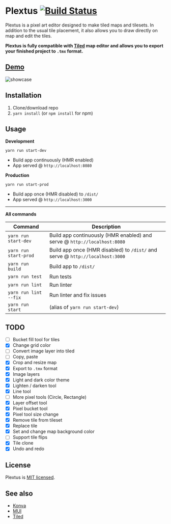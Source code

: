 # Plextus [![Build Status](https://app.travis-ci.com/praghus/plextus.svg?branch=main)](https://app.travis-ci.com/praghus/plextus)

Plextus is a pixel art editor designed to make tiled maps and tilesets. In addition to the usual tile placement, it also allows you to draw directly on map and edit the tiles.

**Plextus is fully compatible with [Tiled](https://www.mapeditor.org/) map editor and allows you to export your finished project to `.tmx` format.**

## [Demo](https://praghus.github.io/plextus/)
![showcase](https://user-images.githubusercontent.com/5312169/174476343-20c1e62d-15d1-4c3b-a5b8-b34b06148d06.gif)

## Installation

1. Clone/download repo
2. `yarn install` (or `npm install` for npm)

## Usage

**Development**

`yarn run start-dev`

-   Build app continuously (HMR enabled)
-   App served @ `http://localhost:8080`

**Production**

`yarn run start-prod`

-   Build app once (HMR disabled) to `/dist/`
-   App served @ `http://localhost:3000`

---

**All commands**

| Command               | Description                                                                   |
| --------------------- | ----------------------------------------------------------------------------- |
| `yarn run start-dev`  | Build app continuously (HMR enabled) and serve @ `http://localhost:8080`      |
| `yarn run start-prod` | Build app once (HMR disabled) to `/dist/` and serve @ `http://localhost:3000` |
| `yarn run build`      | Build app to `/dist/`                                                         |
| `yarn run test`       | Run tests                                                                     |
| `yarn run lint`       | Run linter                                                                    |
| `yarn run lint --fix` | Run linter and fix issues                                                     |
| `yarn run start`      | (alias of `yarn run start-dev`)                                               |

## TODO

-   [ ] Bucket fill tool for tiles
-   [x] Change grid color
-   [ ] Convert image layer into tiled
-   [ ] Copy, paste
-   [x] Crop and resize map
-   [x] Export to `.tmx` format
-   [x] Image layers
-   [x] Light and dark color theme
-   [x] Lighten / darken tool
-   [x] Line tool
-   [ ] More pixel tools (Circle, Rectangle)
-   [x] Layer offset tool
-   [x] Pixel bucket tool
-   [x] Pixel tool size change
-   [x] Remove tile from tileset
-   [x] Replace tile
-   [x] Set and change map background color
-   [ ] Support tile flips
-   [x] Tile clone
-   [x] Undo and redo

## License

Plextus is [MIT licensed](./LICENSE).

## See also

-   [Konva](https://konvajs.org/)
-   [MUI](https://mui.com/)
-   [Tiled](https://www.mapeditor.org/)

